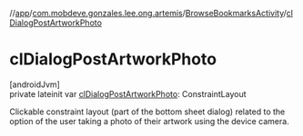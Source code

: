 //[app](../../../index.md)/[com.mobdeve.gonzales.lee.ong.artemis](../index.md)/[BrowseBookmarksActivity](index.md)/[clDialogPostArtworkPhoto](cl-dialog-post-artwork-photo.md)

# clDialogPostArtworkPhoto

[androidJvm]\
private lateinit var [clDialogPostArtworkPhoto](cl-dialog-post-artwork-photo.md): ConstraintLayout

Clickable constraint layout (part of the bottom sheet dialog) related to the option of the user taking a photo of their artwork using the device camera.
